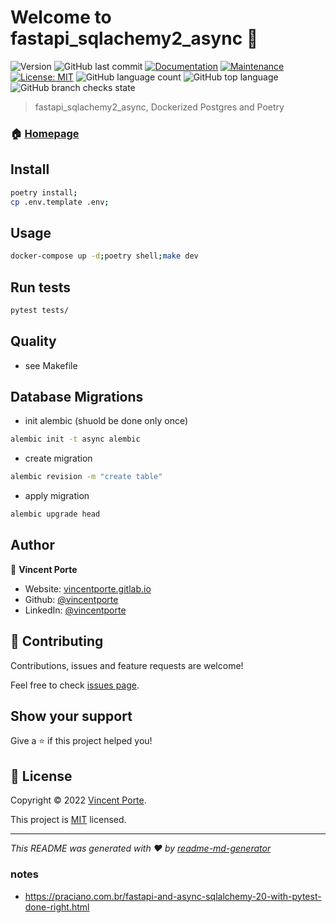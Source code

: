 # Welcome to fastapi_sqlachemy2_async 👋
![Version](https://img.shields.io/badge/version-1.0.0-blue.svg?cacheSeconds=2592000)
![GitHub last commit](https://img.shields.io/github/last-commit/vincentporte/fastapi_sqlachemy2_async)
[![Documentation](https://img.shields.io/badge/documentation-yes-brightgreen.svg)](https://github.com/vincentporte/fastapi_sqlachemy2_async#readme)
[![Maintenance](https://img.shields.io/badge/Maintained%3F-yes-green.svg)](https://github.com/vincentporte/fastapi_sqlachemy2_async/graphs/commit-activity)
[![License: MIT](https://img.shields.io/github/license/vincentporte/fastapi_sqlachemy2_async)](https://github.com/vincentporte/fastapi_sqlachemy2_async/blob/master/LICENSE)
![GitHub language count](https://img.shields.io/github/languages/count/vincentporte/fastapi_sqlachemy2_async)
![GitHub top language](https://img.shields.io/github/languages/top/vincentporte/fastapi_sqlachemy2_async)
![GitHub branch checks state](https://img.shields.io/github/checks-status/vincentporte/fastapi_sqlachemy2_async/main)

> fastapi_sqlachemy2_async, Dockerized Postgres and Poetry

### 🏠 [Homepage](https://github.com/vincentporte/fastapi_sqlachemy2_async#readme)

## Install

```sh
poetry install;
cp .env.template .env;
```

## Usage

```sh
docker-compose up -d;poetry shell;make dev
```

## Run tests

```sh
pytest tests/
```

## Quality

* see Makefile

## Database Migrations

* init alembic (shuold be done only once)

```sh
alembic init -t async alembic
```

* create migration

```sh
alembic revision -m "create table"
```

* apply migration

```sh
alembic upgrade head
```

## Author

👤 **Vincent Porte**

* Website: [vincentporte.gitlab.io](https://vincentporte.gitlab.io)
* Github: [@vincentporte](https://github.com/vincentporte)
* LinkedIn: [@vincentporte](https://linkedin.com/in/vincentporte)

## 🤝 Contributing

Contributions, issues and feature requests are welcome!

Feel free to check [issues page](https://github.com/vincentporte/fastapi_sqlachemy2_async/issues).

## Show your support

Give a ⭐️ if this project helped you!


## 📝 License

Copyright © 2022 [Vincent Porte](https://github.com/vincentporte).

This project is [MIT](https://github.com/vincentporte/fastapi_sqlachemy2_async/blob/master/LICENSE) licensed.

***
_This README was generated with ❤️ by [readme-md-generator](https://github.com/kefranabg/readme-md-generator)_


### notes
* https://praciano.com.br/fastapi-and-async-sqlalchemy-20-with-pytest-done-right.html
